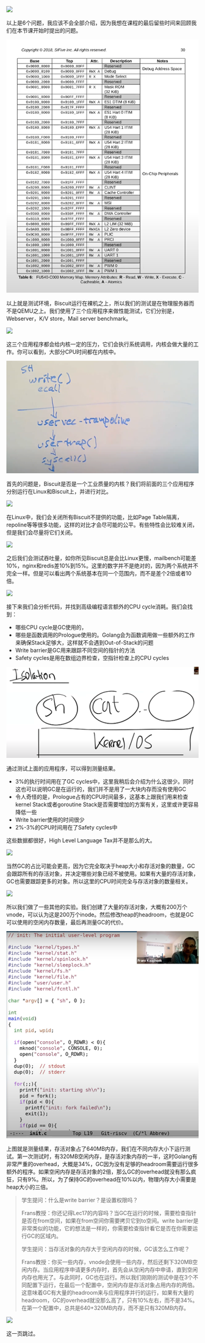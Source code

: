 [![](https://github.com/huihongxiao/MIT6.S081/raw/master/.gitbook/assets/image%20(58).png)](https://github.com/huihongxiao/MIT6.S081/blob/master/.gitbook/assets/image%20\(58\).png)

以上是6个问题，我应该不会全部介绍，因为我想在课程的最后留些时间来回顾我们在本节课开始时提出的问题。

[![](https://github.com/huihongxiao/MIT6.S081/raw/master/.gitbook/assets/image%20(162).png)](https://github.com/huihongxiao/MIT6.S081/blob/master/.gitbook/assets/image%20\(162\).png)

以上就是测试环境，Biscuit运行在裸机之上，所以我们的测试是在物理服务器而不是QEMU之上。我们使用了三个应用程序来做性能测试，它们分别是，Webserver，K/V store，Mail server benchmark。

[![](https://github.com/huihongxiao/MIT6.S081/raw/master/.gitbook/assets/image%20(6).png)](https://github.com/huihongxiao/MIT6.S081/blob/master/.gitbook/assets/image%20\(6\).png)

这三个应用程序都会给内核一定的压力，它们会执行系统调用，内核会做大量的工作。你可以看到，大部分CPU时间都在内核中。

[![](https://github.com/huihongxiao/MIT6.S081/raw/master/.gitbook/assets/image%20(157).png)](https://github.com/huihongxiao/MIT6.S081/blob/master/.gitbook/assets/image%20\(157\).png)

首先的问题是，Biscuit是否是一个工业质量的内核？我们将前面的三个应用程序分别运行在Linux和Biscuit上，并进行对比。

[![](https://github.com/huihongxiao/MIT6.S081/raw/master/.gitbook/assets/image%20(73).png)](https://github.com/huihongxiao/MIT6.S081/blob/master/.gitbook/assets/image%20\(73\).png)

在Linux中，我们会关闭所有Biscuit不提供的功能，比如Page Table隔离，repoline等等很多功能，这样的对比才会尽可能的公平。有些特性会比较难关闭，但是我们会尽量将它们关闭。

[![](https://github.com/huihongxiao/MIT6.S081/raw/master/.gitbook/assets/image%20(43).png)](https://github.com/huihongxiao/MIT6.S081/blob/master/.gitbook/assets/image%20\(43\).png)

之后我们会测试吞吐量，如你所见Biscuit总是会比Linux更慢，mailbench可能差10%，nginx和redis差10%到15%。这里的数字并不是绝对的，因为两个系统并不完全一样。但是可以看出两个系统基本在同一个范围内，而不是差个2倍或者10倍。

[![](https://github.com/huihongxiao/MIT6.S081/raw/master/.gitbook/assets/image%20(29).png)](https://github.com/huihongxiao/MIT6.S081/blob/master/.gitbook/assets/image%20\(29\).png)

接下来我们会分析代码，并找到高级编程语言额外的CPU cycle消耗。我们会找到：

- 哪些CPU cycle是GC使用的，
- 哪些是函数调用的Prologue使用的。Golang会为函数调用做一些额外的工作来确保Stack足够大，这样就不会遇到Out-of-Stack的问题
- Write barrier是GC用来跟踪不同空间的指针的方法
- Safety cycles是用在数组边界检查，空指针检查上的CPU cycles

[![](https://github.com/huihongxiao/MIT6.S081/raw/master/.gitbook/assets/image%20(141).png)](https://github.com/huihongxiao/MIT6.S081/blob/master/.gitbook/assets/image%20\(141\).png)

通过测试上面的应用程序，可以得到测量结果。

- 3%的执行时间用在了GC cycles中，这里我稍后会介绍为什么这很少。同时这也可以说明GC是在运行的，我们并不是用了一大块内存而没有使用GC
- 令人奇怪的是，Prologue占有的CPU时间最多，这基本上跟我们用来检查kernel Stack或者goroutine Stack是否需要增加的方案有关，这里或许更容易降低一些
- Write barrier使用的时间很少
- 2%-3%的CPU时间用在了Safety cycles中

这些数据都很好，High Level Language Tax并不是那么的大。

[![](https://github.com/huihongxiao/MIT6.S081/raw/master/.gitbook/assets/image%20(94).png)](https://github.com/huihongxiao/MIT6.S081/blob/master/.gitbook/assets/image%20\(94\).png)

当然GC的占比可能会更高，因为它完全取决于heap大小和存活对象的数量，GC会跟踪所有的存活对象，并决定哪些对象已经不被使用。如果有大量的存活对象，GC也需要跟踪更多的对象。所以这里的CPU时间完全与存活对象的数量相关。

[![](https://github.com/huihongxiao/MIT6.S081/raw/master/.gitbook/assets/image%20(25).png)](https://github.com/huihongxiao/MIT6.S081/blob/master/.gitbook/assets/image%20\(25\).png)

所以我们做了一些其他的实验。我们创建了大量的存活对象，大概有200万个vnode，可以认为这是200万个inode。然后修改heap的headroom，也就是GC可以使用的空闲内存数量，最后再测量GC的代价。

[![](https://github.com/huihongxiao/MIT6.S081/raw/master/.gitbook/assets/image%20(111).png)](https://github.com/huihongxiao/MIT6.S081/blob/master/.gitbook/assets/image%20\(111\).png)

上图就是测量结果，存活对象占了640MB内存，我们在不同内存大小下运行测试。第一次测试时，有320MB空闲内存，是存活对象内存的一半，这时Golang有非常严重的overhead，大概是34%，GC因为没有足够的headroom需要运行很多额外的程序。如果空闲内存是存活对象的2倍，那么GC的overhead就没有那么疯狂，只有9%。所以，为了保持GC的overhead在10%以内，物理内存大小需要是heap大小的三倍。

> 学生提问：什么是write barrier？是设置权限吗？
> 
> Frans教授：你还记得Lec17的内容吗？当GC在运行的时候，需要检查指针是否在from空间，如果在from空间你需要拷贝它到to空间。write barrier是非常类似的功能，它的想法是一样的，你需要检查指针看它是否在你需要运行GC的区域内。
> 
> 学生提问：当存活对象的内存大于空闲内存的时候，GC该怎么工作呢？
> 
> Frans教授：你买一些内存，vnode会使用一些内存，然后还剩下320MB空闲内存。当应用程序申请更多内存时，首先会从空闲内存中申请，直到空闲内存也用光了。与此同时，GC也在运行。所以我们刚刚的测试中是在3个不同配置下运行，在最后一个配置中，空闲内存是存活对象占用内存的两倍。这意味着GC有大量的headroom来与应用程序并行的运行，如果有大量的headroom，GC的overhead就没那么高了，只有10%左右，而不是34%。在第一个配置中，总共是640+320MB内存，而不是只有320MB内存。

[![](https://github.com/huihongxiao/MIT6.S081/raw/master/.gitbook/assets/image%20(20).png)](https://github.com/huihongxiao/MIT6.S081/blob/master/.gitbook/assets/image%20\(20\).png)

这一页跳过。